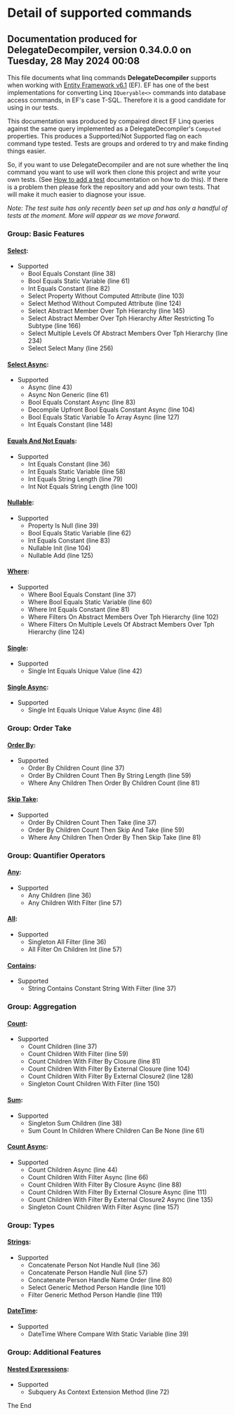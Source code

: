 Detail of supported commands
============
## Documentation produced for DelegateDecompiler, version 0.34.0.0 on Tuesday, 28 May 2024 00:08

This file documents what linq commands **DelegateDecompiler** supports when
working with [Entity Framework v6.1](http://msdn.microsoft.com/en-us/data/aa937723) (EF).
EF has one of the best implementations for converting Linq `IQueryable<>` commands into database
access commands, in EF's case T-SQL. Therefore it is a good candidate for using in our tests.

This documentation was produced by compaired direct EF Linq queries against the same query implemented
as a DelegateDecompiler's `Computed` properties. This produces a Supported/Not Supported flag
on each command type tested. Tests are groups and ordered to try and make finding things
easier.

So, if you want to use DelegateDecompiler and are not sure whether the linq command
you want to use will work then clone this project and write your own tests.
(See [How to add a test](HowToAddMoreTests.md) documentation on how to do this). 
If there is a problem then please fork the repository and add your own tests. 
That will make it much easier to diagnose your issue.

*Note: The test suite has only recently been set up and has only a handful of tests at the moment.
More will appear as we move forward.*


### Group: Basic Features
#### [Select](../TestGroup05BasicFeatures/Test01Select.cs):
- Supported
  * Bool Equals Constant (line 38)
  * Bool Equals Static Variable (line 61)
  * Int Equals Constant (line 82)
  * Select Property Without Computed Attribute (line 103)
  * Select Method Without Computed Attribute (line 124)
  * Select Abstract Member Over Tph Hierarchy (line 145)
  * Select Abstract Member Over Tph Hierarchy After Restricting To Subtype (line 166)
  * Select Multiple Levels Of Abstract Members Over Tph Hierarchy (line 234)
  * Select Select Many (line 256)

#### [Select Async](../TestGroup05BasicFeatures/Test02SelectAsync.cs):
- Supported
  * Async (line 43)
  * Async Non Generic (line 61)
  * Bool Equals Constant Async (line 83)
  * Decompile Upfront Bool Equals Constant Async (line 104)
  * Bool Equals Static Variable To Array Async (line 127)
  * Int Equals Constant (line 148)

#### [Equals And Not Equals](../TestGroup05BasicFeatures/Test03EqualsAndNotEquals.cs):
- Supported
  * Int Equals Constant (line 36)
  * Int Equals Static Variable (line 58)
  * Int Equals String Length (line 79)
  * Int Not Equals String Length (line 100)

#### [Nullable](../TestGroup05BasicFeatures/Test04Nullable.cs):
- Supported
  * Property Is Null (line 39)
  * Bool Equals Static Variable (line 62)
  * Int Equals Constant (line 83)
  * Nullable Init (line 104)
  * Nullable Add (line 125)

#### [Where](../TestGroup05BasicFeatures/Test05Where.cs):
- Supported
  * Where Bool Equals Constant (line 37)
  * Where Bool Equals Static Variable (line 60)
  * Where Int Equals Constant (line 81)
  * Where Filters On Abstract Members Over Tph Hierarchy (line 102)
  * Where Filters On Multiple Levels Of Abstract Members Over Tph Hierarchy (line 124)

#### [Single](../TestGroup05BasicFeatures/Test10Single.cs):
- Supported
  * Single Int Equals Unique Value (line 42)

#### [Single Async](../TestGroup05BasicFeatures/Test11SingleAsync.cs):
- Supported
  * Single Int Equals Unique Value Async (line 48)


### Group: Order Take
#### [Order By](../TestGroup10OrderTake/Test01OrderBy.cs):
- Supported
  * Order By Children Count (line 37)
  * Order By Children Count Then By String Length (line 59)
  * Where Any Children Then Order By Children Count (line 81)

#### [Skip Take](../TestGroup10OrderTake/Test02SkipTake.cs):
- Supported
  * Order By Children Count Then Take (line 37)
  * Order By Children Count Then Skip And Take (line 59)
  * Where Any Children Then Order By Then Skip Take (line 81)


### Group: Quantifier Operators
#### [Any](../TestGroup12QuantifierOperators/Test01Any.cs):
- Supported
  * Any Children (line 36)
  * Any Children With Filter (line 57)

#### [All](../TestGroup12QuantifierOperators/Test02All.cs):
- Supported
  * Singleton All Filter (line 36)
  * All Filter On Children Int (line 57)

#### [Contains](../TestGroup12QuantifierOperators/Test03Contains.cs):
- Supported
  * String Contains Constant String With Filter (line 37)


### Group: Aggregation
#### [Count](../TestGroup15Aggregation/Test01Count.cs):
- Supported
  * Count Children (line 37)
  * Count Children With Filter (line 59)
  * Count Children With Filter By Closure (line 81)
  * Count Children With Filter By External Closure (line 104)
  * Count Children With Filter By External Closure2 (line 128)
  * Singleton Count Children With Filter (line 150)

#### [Sum](../TestGroup15Aggregation/Test02Sum.cs):
- Supported
  * Singleton Sum Children (line 38)
  * Sum Count In Children Where Children Can Be None (line 61)

#### [Count Async](../TestGroup15Aggregation/Test03CountAsync.cs):
- Supported
  * Count Children Async (line 44)
  * Count Children With Filter Async (line 66)
  * Count Children With Filter By Closure Async (line 88)
  * Count Children With Filter By External Closure Async (line 111)
  * Count Children With Filter By External Closure2 Async (line 135)
  * Singleton Count Children With Filter Async (line 157)


### Group: Types
#### [Strings](../TestGroup50Types/Test01Strings.cs):
- Supported
  * Concatenate Person Not Handle Null (line 36)
  * Concatenate Person Handle Null (line 57)
  * Concatenate Person Handle Name Order (line 80)
  * Select Generic Method Person Handle (line 101)
  * Filter Generic Method Person Handle (line 119)

#### [DateTime](../TestGroup50Types/Test05DateTime.cs):
- Supported
  * DateTime Where Compare With Static Variable (line 39)


### Group: Additional Features
#### [Nested Expressions](../TestGroup90AdditionalFeatures/Test01NestedExpressions.cs):
- Supported
  * Subquery As Context Extension Method (line 72)



The End
